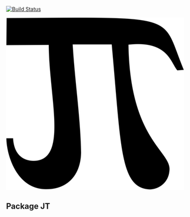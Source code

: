 [![Build Status](https://travis-ci.org/RedTent/JT.svg?branch=master)](https://travis-ci.org/RedTent/JT)




![](images/JTIP.png)



## Package JT
